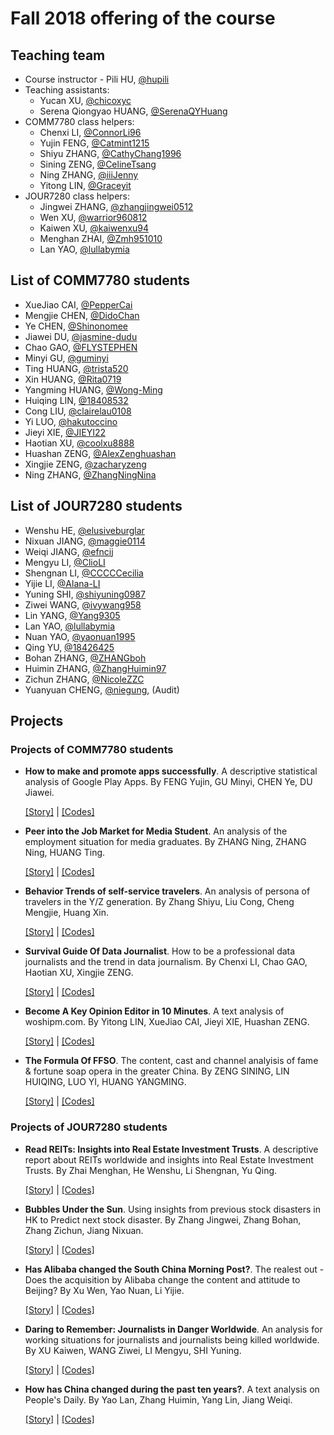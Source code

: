 # Fall 2018 offering of the course

## Teaching team

- Course instructor - Pili HU, [@hupili](https://github.com/hupili/)
- Teaching assistants:
  - Yucan XU, [@chicoxyc](https://github.com/ChicoXYC/)
  - Serena Qiongyao HUANG, [@SerenaQYHuang](https://github.com/SerenaQYHuang)
- COMM7780 class helpers:
  - Chenxi LI, [@ConnorLi96](https://github.com/ConnorLi96)
  - Yujin FENG, [@Catmint1215](https://github.com/Catmint1215)
  - Shiyu ZHANG, [@CathyChang1996](https://github.com/CathyChang1996)
  - Sining ZENG, [@CelineTsang](https://github.com/CelineTsang)
  - Ning ZHANG, [@iiiJenny](https://github.com/iiiJenny)
  - Yitong LIN, [@Graceyit](https://github.com/graceyit)
- JOUR7280 class helpers:
  - Jingwei ZHANG, [@zhangjingwei0512](https://github.com/zhangjingwei0512)
  - Wen XU, [@warrior960812](https://github.com/warrior960812)
  - Kaiwen XU, [@kaiwenxu94](https://github.com/kaiwenxu94)
  - Menghan ZHAI, [@Zmh951010](https://github.com/Zmh951010)
  - Lan YAO, [@lullabymia](https://github.com/lullabymia)

## List of COMM7780 students

- XueJiao CAI, [@PepperCai](https://github.com/PepperCai)
- Mengjie CHEN, [@DidoChan](https://github.com/DidoChan)
- Ye CHEN, [@Shinonomee](https://github.com/Shinonomee)
- Jiawei DU, [@jasmine-dudu](https://github.com/jasmine-dudu)
- Chao GAO, [@FLYSTEPHEN](https://github.com/FLYSTEPHEN)
- Minyi GU, [@guminyi](https://github.com/guminyi)
- Ting HUANG, [@trista520](https://github.com/trista520)
- Xin HUANG, [@Rita0719](https://github.com/Rita0719)
- Yangming HUANG, [@Wong-Ming](https://github.com/Wong-Ming)
- Huiqing LIN, [@18408532](https://github.com/18408532)
- Cong LIU, [@clairelau0108](https://github.com/clairelau0108)
- Yi LUO, [@hakutoccino](https://github.com/hakutoccino)
- Jieyi XIE, [@JIEYI22](https://github.com/JIEYI22)
- Haotian XU, [@coolxu8888](https://github.com/coolxu8888)
- Huashan ZENG, [@AlexZenghuashan](https://github.com/AlexZenghuashan)
- Xingjie ZENG, [@zacharyzeng](https://github.com/zacharyzeng)
- Ning ZHANG, [@ZhangNingNina](https://github.com/ZhangNingNina/)

## List of JOUR7280 students

- Wenshu HE, [@elusiveburglar](https://github.com/elusiveburglar)
- Nixuan JIANG, [@maggie0114](https://github.com/maggie0114)
- Weiqi JIANG, [@efncij](https://github.com/efncij)
- Mengyu LI, [@ClioLI](https://github.com/ClioLI)
- Shengnan LI, [@CCCCCecilia](https://github.com/CCCCCecilia)
- Yijie LI, [@Alana-LI](https://github.com/Alana-LI)
- Yuning SHI, [@shiyuning0987](https://github.com/shiyuning0987)
- Ziwei WANG, [@ivywang958](https://github.com/ivywang958)
- Lin YANG, [@Yang9305](https://github.com/Yang9305)
- Lan YAO, [@lullabymia](https://github.com/lullabymia)
- Nuan YAO, [@yaonuan1995](https://github.com/yaonuan1995)
- Qing YU, [@18426425](https://github.com/18426425)
- Bohan ZHANG, [@ZHANGboh](https://github.com/ZHANGboh)
- Huimin ZHANG, [@ZhangHuimin97](https://github.com/ZhangHuimin97)
- Zichun ZHANG, [@NicoleZZC](https://github.com/NicoleZZC)
- Yuanyuan CHENG, [@niegung](https://github.com/niegung), (Audit)

## Projects

### Projects of COMM7780 students

- **How to make and promote apps successfully**. A descriptive statistical analysis of Google Play Apps. By FENG Yujin, GU Minyi, CHEN Ye, DU Jiawei.

    [[Story]](https://catmint1215.github.io/) | [[Codes]](https://github.com/data-projects-archive/201812-BigData-final-project-GoogleAppStore)

- **Peer into the Job Market for Media Student**. An analysis of the employment situation for media graduates. By ZHANG Ning, ZHANG Ning, HUANG Ting.

    [[Story]](https://zhangningnina.github.io/big-road/) | [[Codes]](https://github.com/data-projects-archive/201812-job_market_for_media_student)

- **Behavior Trends of self-service travelers**. An analysis of persona of travelers in the Y/Z generation. By Zhang Shiyu, Liu Cong, Cheng Mengjie, Huang Xin.

    [[Story]](https://nbviewer.jupyter.org/github/CathyChang1996/Behavior-Trends-of-self-service-travelers/blob/master/report/Behavior%20trend%20of%20self-service%20travelers.ipynb?jyfyj) | [[Codes]](https://github.com/data-projects-archive/201812-Behavior-Trends-of-self-service-travelers)

- **Survival Guide Of Data Journalist**. How to be a professional data journalists and the trend in data journalism. By Chenxi LI, Chao GAO, Haotian XU, Xingjie ZENG.

    [[Story]](https://flystephen.github.io/DJ-insight/) | [[Codes]](https://github.com/data-projects-archive/201812-survival-guide-of-data-journalist)

- **Become A Key Opinion Editor in 10 Minutes**. A text analysis of woshipm.com. By Yitong LIN, XueJiao CAI, Jieyi XIE, Huashan ZENG.

    [[Story]](https://github.com/Graceyit/BigData-Final-Project-woshipm.com/blob/master/Data%20presentation/woshipm.com%20Final%20Report.pdf) | [[Codes]](https://github.com/data-projects-archive/201812-BigData-Final-Project-woshipm.com)
- **The Formula Of FFSO**. The content, cast and channel analyisis of fame & fortune soap opera in the greater China. By ZENG SINING, LIN HUIQING, LUO YI, HUANG YANGMING.

    [[Story]](https://github.com/CelineTsang/The-Formula-Of-FFSO/blob/master/the%20formula%20of%20ffso.pptx?raw=true) | [[Codes]](https://github.com/CelineTsang/The-Formula-Of-FFSO)


### Projects of JOUR7280 students

- **Read REITs: Insights into Real Estate Investment Trusts**. A descriptive report about REITs worldwide and insights into Real Estate Investment Trusts. By Zhai Menghan, He Wenshu, Li Shengnan, Yu Qing.

    [[Story]](https://zmh951010.github.io/Read-REITs2/) | 
    [[Codes]](https://github.com/data-projects-archive/201812-Group-Zhai-Menghan-REITs-Insight)
- **Bubbles Under the Sun**. Using insights from previous stock disasters in HK to Predict next stock disaster. By Zhang Jingwei, Zhang Bohan, Zhang Zichun, Jiang Nixuan.
    
    [[Story]](https://github.com/data-projects-archive/201812-bubble-project/blob/master/Bubbles_Under_the_Sun.pptx?raw=true) | [[Codes]](https://github.com/data-projects-archive/201812-bubble-project)
- **Has Alibaba changed the South China Morning Post?**. The realest out - Does the acquisition by Alibaba change the content and attitude to Beijing? By Xu Wen, Yao Nuan, Li Yijie.
    
    [[Story]](https://warrior960812.github.io/Has-Alibaba-changed-the-South-China-Morning-Post-/?from=groupmessage&isappinstalled=0) | [[Codes]](https://github.com/warrior960812/Big-Data-Final-Projcet-about-SCMP)
- **Daring to Remember: Journalists in Danger Worldwide**. An analysis for working situations for journalists and journalists being killed worldwide. By XU Kaiwen, WANG Ziwei, LI Mengyu, SHI Yuning.
    
    [[Story]](https://ivywang958.github.io/WarAndPeace/) | [[Codes]](https://github.com/data-projects-archive/201812-Journalists-Killed)
- **How has China changed during the past ten years?**. A text analysis on People's Daily. By Yao Lan, Zhang Huimin, Yang Lin, Jiang Weiqi.

    [[Story]](https://lullabymia.github.io) | [[Codes]](https://github.com/data-projects-archive/201812-Final-Project-for-People-s-Daily)